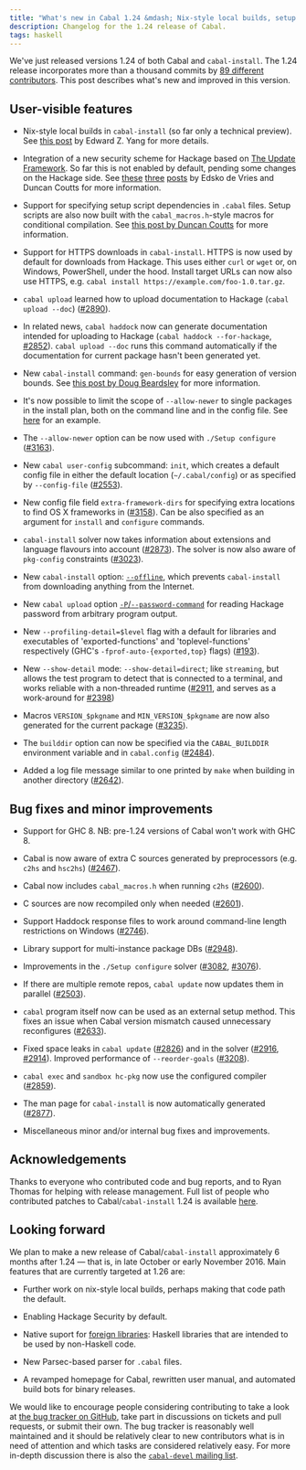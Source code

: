 ```yaml
---
title: "What's new in Cabal 1.24 &mdash; Nix-style local builds, setup dependencies, HTTPS and more!"
description: Changelog for the 1.24 release of Cabal.
tags: haskell
---
```


We've just released versions 1.24 of both Cabal and `cabal-install`. The 1.24
release incorporates more than a thousand commits by
[89 different contributors](https://gist.github.com/23Skidoo/62544d7e0352037749eec7344788831c). This
post describes what's new and improved in this version.

User-visible features
---------------------

* Nix-style local builds in `cabal-install` (so far only a technical
  preview). See
  [this post](http://blog.ezyang.com/2016/05/announcing-cabal-new-build-nix-style-local-builds/)
  by Edward Z. Yang for more details.

* Integration of a new security scheme for Hackage based on
  [The Update Framework](https://theupdateframework.github.io/). So far this is
  not enabled by default, pending some changes on the Hackage side. See
  [these](http://www.well-typed.com/blog/2015/08/hackage-security-beta/)
  [three](http://www.well-typed.com/blog/2015/07/hackage-security-alpha/)
  [posts](http://www.well-typed.com/blog/2015/04/improving-hackage-security/) by
  Edsko de Vries and Duncan Coutts for more information.

* Support for specifying setup script dependencies in `.cabal` files. Setup
  scripts are also now built with the `cabal_macros.h`-style macros for
  conditional compilation. See
  [this post by Duncan Coutts](http://www.well-typed.com/blog/2015/07/cabal-setup-deps/)
  for more information.

* Support for HTTPS downloads in `cabal-install`. HTTPS is now used by default
  for downloads from Hackage. This uses either `curl` or `wget` or, on Windows,
  PowerShell, under the hood. Install target URLs can now also use HTTPS,
  e.g. `cabal install https://example.com/foo-1.0.tar.gz`.

* `cabal upload` learned how to upload documentation to Hackage
  (`cabal upload --doc`) ([#2890](https://github.com/haskell/cabal/pull/2890)).

* In related news, `cabal haddock` now can generate documentation intended for
  uploading to Hackage (`cabal haddock --for-hackage`,
  [#2852](https://github.com/haskell/cabal/pull/2852)). `cabal upload --doc`
  runs this command automatically if the documentation for current package
  hasn't been generated yet.

* New `cabal-install` command: `gen-bounds` for easy generation of version
  bounds. See
  [this post by Doug Beardsley](http://softwaresimply.blogspot.se/2015/08/cabal-gen-bounds-easy-generation-of.html)
  for more information.

* It's now possible to limit the scope of `--allow-newer` to single
  packages in the install plan, both on the command line and in the config
  file. See [here](https://github.com/haskell/cabal/issues/2756) for an
  example.

* The `--allow-newer` option can be now used with `./Setup configure`
  ([#3163](https://github.com/haskell/cabal/issues/3163)).

* New `cabal user-config` subcommand: `init`, which creates a default config
  file in either the default location (`~/.cabal/config`) or as specified by
  `--config-file` ([#2553](https://github.com/haskell/cabal/issues/2553)).

* New config file field `extra-framework-dirs` for specifying extra locations to
  find OS X frameworks in ([#3158](https://github.com/haskell/cabal/pull/3158)).
  Can be also specified as an argument for `install` and `configure` commands.

* `cabal-install` solver now takes information about extensions and language
  flavours into account
  ([#2873](https://github.com/haskell/cabal/pull/2873)). The solver is now also
  aware of `pkg-config` constraints
  ([#3023](https://github.com/haskell/cabal/pull/3023)).

* New `cabal-install` option:
  [`--offline`](https://github.com/haskell/cabal/pull/2578), which
  prevents `cabal-install` from downloading anything from the Internet.

* New `cabal upload` option
  [`-P`/`--password-command`](https://github.com/haskell/cabal/pull/2506)
  for reading Hackage password from arbitrary program output.

* New `--profiling-detail=$level` flag with a default for libraries and
  executables of 'exported-functions' and 'toplevel-functions' respectively
  (GHC's `-fprof-auto-{exported,top}` flags)
  ([#193](https://github.com/haskell/cabal/issues/193)).

* New `--show-detail` mode: `--show-detail=direct`; like `streaming`, but allows
  the test program to detect that is connected to a terminal, and works reliable
  with a non-threaded runtime
  ([#2911](https://github.com/haskell/cabal/issues/2911), and serves as a
  work-around for [#2398](https://github.com/haskell/cabal/issues/2398))

* Macros `VERSION_$pkgname` and `MIN_VERSION_$pkgname` are now also generated
  for the current package ([#3235](https://github.com/haskell/cabal/pull/3235)).

* The `builddir` option can now be specified via the `CABAL_BUILDDIR`
  environment variable and in `cabal.config`
  ([#2484](https://github.com/haskell/cabal/issues/2484)).

* Added a log file message similar to one printed by `make` when building in
  another directory ([#2642](https://github.com/haskell/cabal/pull/2642)).


Bug fixes and minor improvements
--------------------------------

* Support for GHC 8. NB: pre-1.24 versions of Cabal won't work with GHC 8.

* Cabal is now aware of extra C sources generated by preprocessors (e.g. `c2hs`
  and `hsc2hs`) ([#2467](https://github.com/haskell/cabal/pull/2467)).

* Cabal now includes `cabal_macros.h` when running `c2hs`
  ([#2600](https://github.com/haskell/cabal/pull/2600)).

* C sources are now recompiled only when needed
  ([#2601](https://github.com/haskell/cabal/pull/2601)).

* Support Haddock response files to work around command-line length restrictions
  on Windows ([#2746](https://github.com/haskell/cabal/pull/2746)).

* Library support for multi-instance package DBs
  ([#2948](https://github.com/haskell/cabal/pull/2948)).

* Improvements in the `./Setup configure` solver
  ([#3082](https://github.com/haskell/cabal/pull/3082),
  [#3076](https://github.com/haskell/cabal/pull/3076)).

* If there are multiple remote repos, `cabal update` now updates them in
  parallel ([#2503](https://github.com/haskell/cabal/pull/2503)).

* `cabal` program itself now can be used as an external setup method. This fixes
  an issue when Cabal version mismatch caused unnecessary reconfigures
  ([#2633](https://github.com/haskell/cabal/pull/2633)).

* Fixed space leaks in `cabal update`
  ([#2826](https://github.com/haskell/cabal/pull/2826)) and in the solver
  ([#2916](https://github.com/haskell/cabal/pull/2916),
  [#2914](https://github.com/haskell/cabal/pull/2914)). Improved performance of
  `--reorder-goals` ([#3208](https://github.com/haskell/cabal/pull/3208)).

* `cabal exec` and `sandbox hc-pkg` now use the configured compiler
  ([#2859](https://github.com/haskell/cabal/pull/2859)).

* The man page for `cabal-install` is now automatically generated
  ([#2877](https://github.com/haskell/cabal/pull/2877)).

* Miscellaneous minor and/or internal bug fixes and improvements.

Acknowledgements
----------------

Thanks to everyone who contributed code and bug reports, and to Ryan Thomas for
helping with release management. Full list of people who contributed patches to
Cabal/`cabal-install` 1.24 is available
[here](https://gist.github.com/23Skidoo/62544d7e0352037749eec7344788831c).

Looking forward
---------------

We plan to make a new release of Cabal/`cabal-install` approximately 6 months
after 1.24 &mdash; that is, in late October or early November 2016. Main
features that are currently targeted at 1.26 are:

* Further work on nix-style local builds, perhaps making that code path the
default.

* Enabling Hackage Security by default.

* Native suport for
  [foreign libraries](https://github.com/haskell/cabal/pull/2540): Haskell
  libraries that are intended to be used by non-Haskell code.

* New Parsec-based parser for `.cabal` files.

* A revamped homepage for Cabal, rewritten user manual, and automated build bots
  for binary releases.

We would like to encourage people considering contributing to take a look at
[the bug tracker on GitHub](https://github.com/haskell/cabal/issues/), take part
in discussions on tickets and pull requests, or submit their own. The bug
tracker is reasonably well maintained and it should be relatively clear to new
contributors what is in need of attention and which tasks are considered
relatively easy. For more in-depth discussion there is also the
[`cabal-devel` mailing list](https://mail.haskell.org/mailman/listinfo/cabal-devel).
